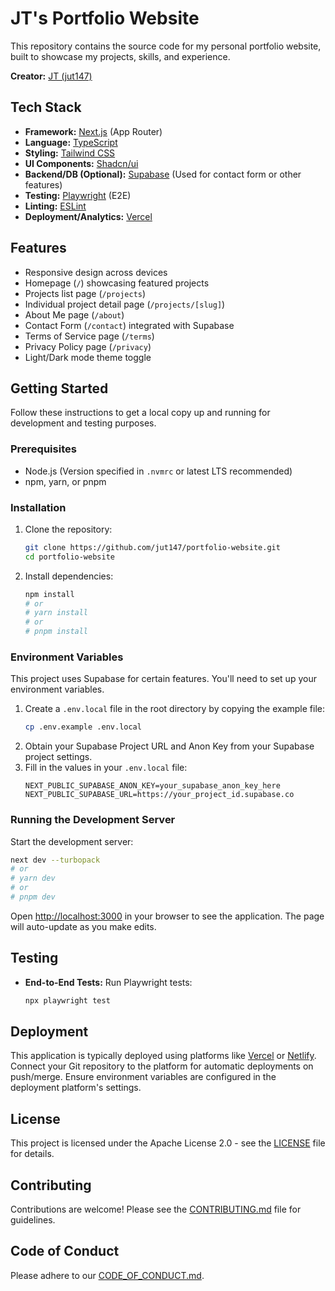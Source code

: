# JT's Portfolio Website

This repository contains the source code for my personal portfolio website, built to showcase my projects, skills, and experience.

**Creator:** [JT (jut147)](https://github.com/jut147)

<!-- Optional: Add a link to the live demo once available -->
<!-- [Live Demo](https://your-portfolio-url.com) -->

<!-- Optional: Add a screenshot or GIF here -->
<!-- ![Portfolio Screenshot](./path/to/screenshot.png) -->

## Tech Stack

*   **Framework:** [Next.js](https://nextjs.org/) (App Router)
*   **Language:** [TypeScript](https://www.typescriptlang.org/)
*   **Styling:** [Tailwind CSS](https://tailwindcss.com/)
*   **UI Components:** [Shadcn/ui](https://ui.shadcn.com/)
*   **Backend/DB (Optional):** [Supabase](https://supabase.io/) (Used for contact form or other features)
*   **Testing:** [Playwright](https://playwright.dev/) (E2E)
*   **Linting:** [ESLint](https://eslint.org/)
*   **Deployment/Analytics:** [Vercel](https://vercel.com/)

## Features

*   Responsive design across devices
*   Homepage (`/`) showcasing featured projects
*   Projects list page (`/projects`)
*   Individual project detail page (`/projects/[slug]`)
*   About Me page (`/about`)
*   Contact Form (`/contact`) integrated with Supabase
*   Terms of Service page (`/terms`)
*   Privacy Policy page (`/privacy`)
*   Light/Dark mode theme toggle

## Getting Started

Follow these instructions to get a local copy up and running for development and testing purposes.

### Prerequisites

*   Node.js (Version specified in `.nvmrc` or latest LTS recommended)
*   npm, yarn, or pnpm

### Installation

1.  Clone the repository:
    ```bash
    git clone https://github.com/jut147/portfolio-website.git
    cd portfolio-website
    ```
2.  Install dependencies:
    ```bash
    npm install
    # or
    # yarn install
    # or
    # pnpm install
    ```

### Environment Variables

This project uses Supabase for certain features. You'll need to set up your environment variables.

1.  Create a `.env.local` file in the root directory by copying the example file:
    ```bash
    cp .env.example .env.local
    ```
2.  Obtain your Supabase Project URL and Anon Key from your Supabase project settings.
3.  Fill in the values in your `.env.local` file:
    ```dotenv
    NEXT_PUBLIC_SUPABASE_ANON_KEY=your_supabase_anon_key_here
    NEXT_PUBLIC_SUPABASE_URL=https://your_project_id.supabase.co
    ```

### Running the Development Server

Start the development server:

```bash
next dev --turbopack
# or
# yarn dev
# or
# pnpm dev
```

Open [http://localhost:3000](http://localhost:3000) in your browser to see the application. The page will auto-update as you make edits.

## Testing

*   **End-to-End Tests:** Run Playwright tests:
    ```bash
    npx playwright test
    ```
## Deployment

This application is typically deployed using platforms like [Vercel](https://vercel.com/) or [Netlify](https://www.netlify.com/). Connect your Git repository to the platform for automatic deployments on push/merge. Ensure environment variables are configured in the deployment platform's settings.

## License

This project is licensed under the Apache License 2.0 - see the [LICENSE](LICENSE) file for details.

## Contributing

Contributions are welcome! Please see the [CONTRIBUTING.md](CONTRIBUTING.md) file for guidelines.

## Code of Conduct

Please adhere to our [CODE_OF_CONDUCT.md](CODE_OF_CONDUCT.md).
